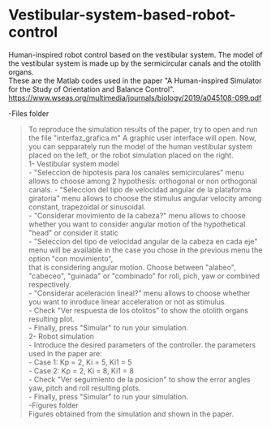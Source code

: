 # Vestibular-system-based-robot-control
Human-inspired robot control based on the vestibular system. The model of the vestibular system is made up by the sermicircular canals and the otolith organs.  
These are the Matlab codes used in the paper "A Human-inspired Simulator for the Study of Orientation and Balance Control".   https://www.wseas.org/multimedia/journals/biology/2019/a045108-099.pdf  

-Files folder
>	To reproduce the simulation results of the paper, try to open and run the file "interfaz_grafica.m"
		A graphic user interface will open. Now, you can sepparately run the model of the human vestibular system placed on the left, or the robot simulation placed on the right.  
	1- Vestibular system model  
		- "Seleccion de hipotesis para los canales semicirculares" menu allows to choose among 2 hypothesis: orthogonal or non orthogonal canals.
		- "Seleccion del tipo de velocidad angular de la plataforma giratoria" menu allows to choose the stimulus angular velocity among constant, trapezoidal or sinusoidal.  
		- "Considerar movimiento de la cabeza?" menu allows to choose whether you want to consider angular motion of the hypothetical "head" or consider it static  
		- "Seleccion del tipo de velocidad angular de la cabeza en cada eje" menu will be available in the case you chose in the previous menu the option "con movimiento",  
			that is considering angular motion. Choose between "alabeo", "cabeceo", "guinada" or "combinado" for roll, pich, yaw or combined respectively.  
		- "Considerar aceleracion lineal?" menu allows to choose whether you want to inroduce linear acceleration or not as stimulus.  
		- Check "Ver respuesta de los otolitos" to show the otolith organs resulting plot.  
		- Finally, press "Simular" to run your simulation.  
	2- Robot simulation  
		- Introduce the desired parameters of the controller. the parameters used in the paper are:  
			- Case 1: Kp = 2, Ki = 5, Ki1 = 5  
			- Case 2: Kp = 2, Ki = 8, Ki1 = 8  
		- Check "Ver seguimiento de la posicion" to show the error angles yaw, pitch and roll resulting plots.  
		- Finally, press "Simular" to run your simulation.  
-Figures folder  
	Figures obtained from the simulation and shown in the paper.
